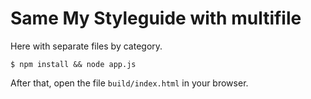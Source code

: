 
# Same My Styleguide with multifile

Here with separate files by category.

    $ npm install && node app.js

After that, open the file ``build/index.html`` in your browser.

